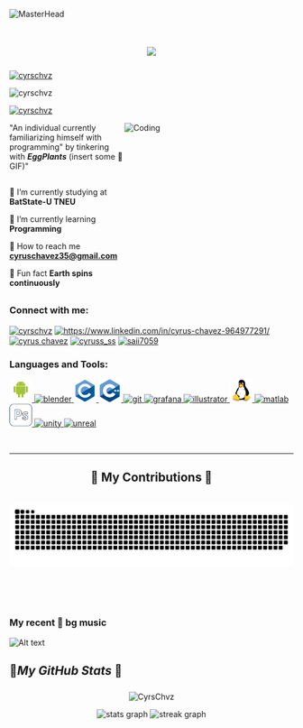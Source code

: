 ![MasterHead](https://i.pinimg.com/originals/ca/26/2e/ca262e0354eea311c41134c3e4bc3bc2.gif)
<h1 align="center"><img src="https://readme-typing-svg.herokuapp.com/?font=Righteous&size=35&center=true&vCenter=true&width=500&height=70&duration=4000&lines=Whass+Up!+🍆;+It's+a+me+🍆Cyrus🍆;" /></h1>

<p align="left"> <a href="https://github.com/ryo-ma/github-profile-trophy"><img src="https://github-profile-trophy.vercel.app/?username=cyrschvz" alt="cyrschvz" /></a> </p>


<p align="l"> <img src="https://komarev.com/ghpvc/?username=cyrschvz&label=Profile%20views&color=0e75b6&style=flat" alt="cyrschvz" /> </p>
<p align="left"> <a href="https://twitter.com/cyrschvz" target="blank"><img src="https://img.shields.io/twitter/follow/cyrschvz?logo=twitter&style=for-the-badge" alt="cyrschvz" /></a> </p>
<img align="right" alt="Coding" width="300" height="280" src="https://media1.giphy.com/media/v1.Y2lkPTc5MGI3NjExbndodTJwZzk4cXV1cnoyODE0c2ZpOTB1dHQxNmM0amJyNHM4ZXFrYSZlcD12MV9pbnRlcm5hbF9naWZfYnlfaWQmY3Q9Zw/ubXMUuIuLHpJ9vf5zN/giphy.gif"

### "An individual currently familiarizing himself with programming" by tinkering with ***EggPlants*** (insert some 🍆 GIF)"
##
🍆 I’m currently studying at **BatState-U TNEU**

🍆 I’m currently learning **Programming**

🍆 How to reach me **cyruschavez35@gmail.com**

🍆 Fun fact **Earth spins continuously**
##
<h3 align="left">Connect with me:</h3>
<p align="left">
<a href="https://twitter.com/cyrschvz" target="blank"><img align="center" src="https://raw.githubusercontent.com/rahuldkjain/github-profile-readme-generator/master/src/images/icons/Social/twitter.svg" alt="cyrschvz" height="30" width="40" /></a>
<a href="https://linkedin.com/in/https://www.linkedin.com/in/cyrus-chavez-964977291/" target="blank"><img align="center" src="https://raw.githubusercontent.com/rahuldkjain/github-profile-readme-generator/master/src/images/icons/Social/linked-in-alt.svg" alt="https://www.linkedin.com/in/cyrus-chavez-964977291/" height="30" width="40" /></a>
<a href="https://fb.com/cyrus chavez" target="blank"><img align="center" src="https://raw.githubusercontent.com/rahuldkjain/github-profile-readme-generator/master/src/images/icons/Social/facebook.svg" alt="cyrus chavez" height="30" width="40" /></a>
<a href="https://instagram.com/cyruss_ss" target="blank"><img align="center" src="https://raw.githubusercontent.com/rahuldkjain/github-profile-readme-generator/master/src/images/icons/Social/instagram.svg" alt="cyruss_ss" height="30" width="40" /></a>
<a href="https://discord.gg/saii7059" target="blank"><img align="center" src="https://raw.githubusercontent.com/rahuldkjain/github-profile-readme-generator/master/src/images/icons/Social/discord.svg" alt="saii7059" height="30" width="40" /></a>
</p>

<h3 align="left">Languages and Tools:</h3>
<p align="left"> <a href="https://developer.android.com" target="_blank" rel="noreferrer"> <img src="https://raw.githubusercontent.com/devicons/devicon/master/icons/android/android-original-wordmark.svg" alt="android" width="40" height="40"/> </a> <a href="https://www.blender.org/" target="_blank" rel="noreferrer"> <img src="https://download.blender.org/branding/community/blender_community_badge_white.svg" alt="blender" width="40" height="40"/> </a> <a href="https://www.cprogramming.com/" target="_blank" rel="noreferrer"> <img src="https://raw.githubusercontent.com/devicons/devicon/master/icons/c/c-original.svg" alt="c" width="40" height="40"/> </a> <a href="https://www.w3schools.com/cpp/" target="_blank" rel="noreferrer"> <img src="https://raw.githubusercontent.com/devicons/devicon/master/icons/cplusplus/cplusplus-original.svg" alt="cplusplus" width="40" height="40"/> </a> <a href="https://git-scm.com/" target="_blank" rel="noreferrer"> <img src="https://www.vectorlogo.zone/logos/git-scm/git-scm-icon.svg" alt="git" width="40" height="40"/> </a> <a href="https://grafana.com" target="_blank" rel="noreferrer"> <img src="https://www.vectorlogo.zone/logos/grafana/grafana-icon.svg" alt="grafana" width="40" height="40"/> </a> <a href="https://www.adobe.com/in/products/illustrator.html" target="_blank" rel="noreferrer"> <img src="https://www.vectorlogo.zone/logos/adobe_illustrator/adobe_illustrator-icon.svg" alt="illustrator" width="40" height="40"/> </a> <a href="https://www.linux.org/" target="_blank" rel="noreferrer"> <img src="https://raw.githubusercontent.com/devicons/devicon/master/icons/linux/linux-original.svg" alt="linux" width="40" height="40"/> </a> <a href="https://www.mathworks.com/" target="_blank" rel="noreferrer"> <img src="https://upload.wikimedia.org/wikipedia/commons/2/21/Matlab_Logo.png" alt="matlab" width="40" height="40"/> </a> <a href="https://www.photoshop.com/en" target="_blank" rel="noreferrer"> <img src="https://raw.githubusercontent.com/devicons/devicon/master/icons/photoshop/photoshop-line.svg" alt="photoshop" width="40" height="40"/> </a> <a href="https://unity.com/" target="_blank" rel="noreferrer"> <img src="https://www.vectorlogo.zone/logos/unity3d/unity3d-icon.svg" alt="unity" width="40" height="40"/> </a> <a href="https://unrealengine.com/" target="_blank" rel="noreferrer"> <img src="https://raw.githubusercontent.com/kenangundogan/fontisto/036b7eca71aab1bef8e6a0518f7329f13ed62f6b/icons/svg/brand/unreal-engine.svg" alt="unreal" width="40" height="40"/> </a> </p>

</div>

<br/>
<hr/>

<div align="center">
  <h2>🐍 My Contributions 🐍</h2>
  <br>
  <img alt="snake eating my contributions" src="https://raw.githubusercontent.com/CyrsChvz/CyrsChvz/output/github-contribution-grid-snake.svg" />
  
  <br/><br/><br/>
</div>

### My recent 🍆 bg music

![Alt text](https://spotify-recently-played-readme.vercel.app/api?user=3126xpk4xrt7enesn2cpftl7nl24)


## :eggplant:***My GitHub Stats*** :eggplant:
###

<div align="center">
  <p><img align="center" src="https://github-readme-stats.vercel.app/api/top-langs?username=CyrsChvz&show_icons=true&theme=dracula&locale=en&layout=compact" alt="CyrsChvz" /></p>
  <img src="https://github-readme-stats.vercel.app/api?username=cyrschvz&hide_title=false&hide_rank=false&show_icons=true&include_all_commits=true&count_private=true&disable_animations=false&theme=dracula&locale=en&hide_border=false" height="165" alt="stats graph"  />
  <img src="https://streak-stats.demolab.com?user=cyrschvz&locale=en&mode=daily&theme=dracula&hide_border=false&border_radius=5&order=3" height="165" alt="streak graph"  />
</div>


